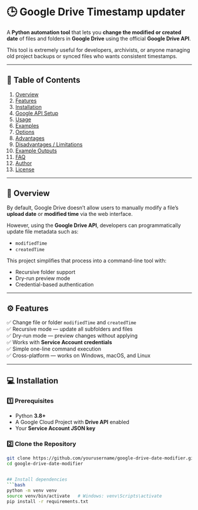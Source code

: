 # 🕒 Google Drive Timestamp updater

A **Python automation tool** that lets you **change the modified or created date** of files and folders in **Google Drive** using the official **Google Drive API**.

This tool is extremely useful for developers, archivists, or anyone managing old project backups or synced files who wants consistent timestamps.

---

## 📖 Table of Contents

1. [Overview](#overview)
2. [Features](#features)
3. [Installation](#installation)
4. [Google API Setup](#google-api-setup)
5. [Usage](#usage)
6. [Examples](#examples)
7. [Options](#options)
8. [Advantages](#advantages)
9. [Disadvantages / Limitations](#disadvantages--limitations)
10. [Example Outputs](#example-outputs)
11. [FAQ](#faq)
12. [Author](#author)
13. [License](#license)

---

## 🧭 Overview

By default, Google Drive doesn’t allow users to manually modify a file’s **upload date** or **modified time** via the web interface.

However, using the **Google Drive API**, developers can programmatically update file metadata such as:
- `modifiedTime`
- `createdTime`

This project simplifies that process into a command-line tool with:
- Recursive folder support  
- Dry-run preview mode  
- Credential-based authentication  

---

## ⚙️ Features

✅ Change file or folder `modifiedTime` and `createdTime`  
✅ Recursive mode — update all subfolders and files  
✅ Dry-run mode — preview changes without applying  
✅ Works with **Service Account credentials**  
✅ Simple one-line command execution  
✅ Cross-platform — works on Windows, macOS, and Linux  

---

## 💻 Installation

### 1️⃣ Prerequisites

- Python **3.8+**
- A Google Cloud Project with **Drive API** enabled
- Your **Service Account JSON key**

### 2️⃣ Clone the Repository

```bash
git clone https://github.com/yourusername/google-drive-date-modifier.git
cd google-drive-date-modifier


## Install dependencies
```bash
python -m venv venv
source venv/bin/activate   # Windows: venv\Scripts\activate
pip install -r requirements.txt
